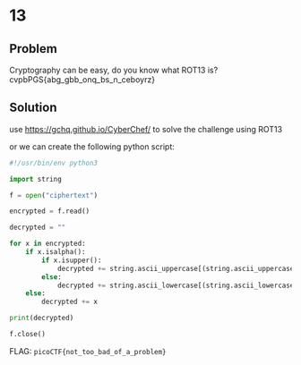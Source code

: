 # 13

## Problem

Cryptography can be easy, do you know what ROT13 is? cvpbPGS{abg_gbb_onq_bs_n_ceboyrz}

## Solution

use https://gchq.github.io/CyberChef/ to solve the challenge using ROT13

or we can create the following python script:

```py
#!/usr/bin/env python3

import string

f = open("ciphertext")

encrypted = f.read()

decrypted = ""

for x in encrypted:
    if x.isalpha():
        if x.isupper():
            decrypted += string.ascii_uppercase[(string.ascii_uppercase.index(x) + 13) % 26]
        else:
            decrypted += string.ascii_lowercase[(string.ascii_lowercase.index(x) + 13) % 26]
    else:
        decrypted += x

print(decrypted)

f.close()
```

FLAG: `picoCTF{not_too_bad_of_a_problem}`
